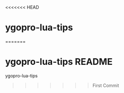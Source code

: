 <<<<<<< HEAD
# ygopro-lua-tips
=======
# ygopro-lua-tips README
ygopro-lua-tips
>>>>>>> First Commit
